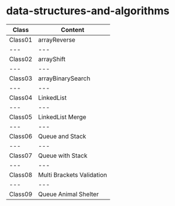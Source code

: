 # data-structures-and-algorithms

**Class** | **Content** 
--- | --- 
Class01 | arrayReverse
--- | --- 
Class02 | arrayShift
--- | --- 
Class03 | arrayBinarySearch
--- | --- 
Class04 | LinkedList
--- | --- 
Class05 | LinkedList Merge
--- | --- 
Class06 | Queue and Stack
--- | --- 
Class07 | Queue with Stack
--- | --- 
Class08 | Multi Brackets Validation
--- | --- 
Class09 | Queue Animal Shelter
